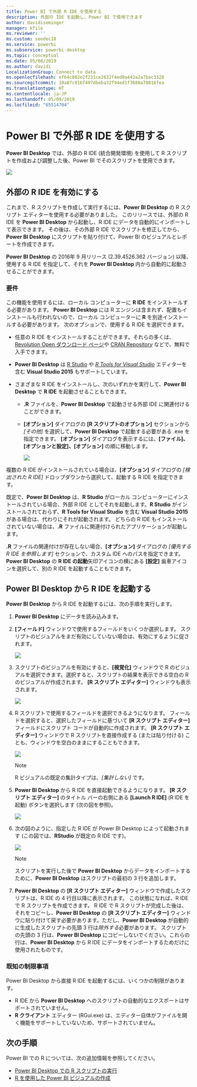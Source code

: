 ```yaml
---
title: Power BI で外部 R IDE を使用する
description: 外部の IDE を起動し、Power BI で使用できます
author: davidiseminger
manager: kfile
ms.reviewer: ''
ms.custom: seodec18
ms.service: powerbi
ms.subservice: powerbi-desktop
ms.topic: conceptual
ms.date: 05/08/2019
ms.author: davidi
LocalizationGroup: Connect to data
ms.openlocfilehash: ef64c802e2f231ce2632f4ed0a442a2a7bac3328
ms.sourcegitcommit: 10a87c016f497dbeba32f94ed1f3688a70816fea
ms.translationtype: HT
ms.contentlocale: ja-JP
ms.lasthandoff: 05/09/2019
ms.locfileid: "65514704"
---
```

# <a name="use-an-external-r-ide-with-power-bi"></a>Power BI で外部 R IDE を使用する
**Power BI Desktop** では、外部の R IDE (統合開発環境) を使用して R スクリプトを作成および調整した後、Power BI でそのスクリプトを使用できます。

![](media/desktop-r-ide/r-ide_1a.png)

## <a name="enable-an-external-r-ide"></a>外部の R IDE を有効にする
これまで、R スクリプトを作成して実行するには、**Power BI Desktop** の R スクリプト エディターを使用する必要がありました。 このリリースでは、外部の R IDE を **Power BI Desktop** から起動し、R IDE にデータを自動的にインポートして表示できます。 その後は、その外部 R IDE でスクリプトを修正してから、**Power BI Desktop** にスクリプトを貼り付けて、Power BI のビジュアルとレポートを作成できます。

**Power BI Desktop** の 2016年 9 月リリース (2.39.4526.362 バージョン) 以降、使用する R IDE を指定して、それを **Power BI Desktop** 内から自動的に起動させることができます。

### <a name="requirements"></a>要件
この機能を使用するには、ローカル コンピューターに **R IDE** をインストールする必要があります。 **Power BI Desktop** には R エンジンは含まれず、配置もインストールも行われないので、ローカル コンピューターに **R** を別途インストールする必要があります。 次のオプションで、使用する R IDE を選択できます。

* 任意の R IDE をインストールすることができます。それらの多くは、[Revolution Open ダウンロード ページ](https://mran.revolutionanalytics.com/download/)や [CRAN Repository](https://cran.r-project.org/bin/windows/base/) などで、無料で入手できます。
* **Power BI Desktop** は [R Studio](https://www.rstudio.com/) や [*R Tools for Visual Studio*](https://beta.visualstudio.com/vs/rtvs/) エディターを含む **Visual Studio 2015** もサポートしています。
* さまざまな R IDE をインストールし、次のいずれかを実行して、**Power BI Desktop** で **R IDE** を起動させることもできます。
  
  * **.R** ファイルを、**Power BI Desktop** で起動させる外部 IDE に関連付けることができます。
  * **[オプション]** ダイアログの **[R スクリプトのオプション]** セクションから *[その他]* を選択して、**Power BI Desktop** で起動する必要がある .exe を指定できます。 **[オプション]** ダイアログを表示するには、**[ファイル]、[オプションと設定]、[オプション]** の順に移動します。
    
    ![](media/desktop-r-ide/r-ide_1b.png)

複数の R IDE がインストールされている場合は、**[オプション]** ダイアログの *[検出された R IDE]* ドロップダウンから選択して、起動する R IDE を指定できます。

既定で、**Power BI Desktop** は、**R Studio** がローカル コンピューターにインストールされている場合、外部 R IDE としてそれを起動します。**R Studio** がインストールされておらず、**R Tools for Visual Studio** を含む **Visual Studio 2015** がある場合は、代わりにそれが起動されます。 どちらの R IDE もインストールされていない場合は、**.R** ファイルに関連付けられたアプリケーションが起動します。

**.R** ファイルの関連付けが存在しない場合、**[オプション]** ダイアログの *[優先する R IDE を参照します]* セクションで、カスタム IDE へのパスを指定できます。 **Power BI Desktop** の **R IDE の起動**矢印アイコンの横にある **[設定]** 歯車アイコンを選択して、別の R IDE を起動することもできます。

## <a name="launch-an-r-ide-from-power-bi-desktop"></a>Power BI Desktop から R IDE を起動する
**Power BI Desktop** から R IDE を起動するには、次の手順を実行します。

1. **Power BI Desktop** にデータを読み込みます。
2. **[フィールド]** ウィンドウで使用するフィールドをいくつか選択します。 スクリプトのビジュアルをまだ有効にしていない場合は、有効にするように促されます。
   
   ![](media/desktop-r-ide/r-ide_3.png)
3. スクリプトのビジュアルを有効にすると、**[視覚化]** ウィンドウで R のビジュアルを選択できます。選択すると、スクリプトの結果を表示できる空白の R のビジュアルが作成されます。 **[R スクリプト エディター]** ウィンドウも表示されます。
   
   ![](media/desktop-r-ide/r-ide_4.png)
4. R スクリプトで使用するフィールドを選択できるようになります。 フィールドを選択すると、選択したフィールドに基づいて **[R スクリプト エディター]** フィールドにスクリプト コードが自動的に作成されます。 **[R スクリプト エディター]** ウィンドウで R スクリプトを直接作成する (または貼り付ける) ことも、ウィンドウを空白のままにすることもできます。
   
   ![](media/desktop-r-ide/r-ide_5.png)
   
   > [!NOTE]
   > R ビジュアルの既定の集計タイプは、*[集計しない]* です。
   > 
   > 
5. **Power BI Desktop** から R IDE を直接起動できるようになります。 **[R スクリプト エディター]** のタイトル バーの右側にある **[Launch R IDE]** (R IDE を起動) ボタンを選択します (次の図を参照)。
   
   ![](media/desktop-r-ide/r-ide_6.png)
6. 次の図のように、指定した R IDE が Power BI Desktop によって起動されます (この図では、**RStudio** が既定の R IDE です)。
   
   ![](media/desktop-r-ide/r-ide_7.png)
   
   > [!NOTE]
   > スクリプトを実行した後で **Power BI Desktop** からデータをインポートするために、**Power BI Desktop** はスクリプトの最初の 3 行を追加します。
   > 
   > 
7. **Power BI Desktop** の **[R スクリプト エディター]** ウィンドウで作成したスクリプトは、R IDE の 4 行目以降に表示されます。 この状態になれば、R IDE で R スクリプトを作成できます。 R IDE で R スクリプトが完成した後は、それをコピーし、**Power BI Desktop** の **[R スクリプト エディター]** ウィンドウに貼り付けて戻す必要があります。ただし、**Power BI Desktop** が自動的に生成したスクリプトの先頭 3 行は*除外する*必要があります。 スクリプトの先頭の 3 行は、**Power BI Desktop** にコピーしないでください。これらの行は、**Power BI Desktop** から R IDE にデータをインポートするためだけに使用されたものです。

### <a name="known-limitations"></a>既知の制限事項
Power BI Desktop から直接 R IDE を起動するには、いくつかの制限があります。

* R IDE から **Power BI Desktop** へのスクリプトの自動的なエクスポートはサポートされていません。
* **R クライアント** エディター (RGui.exe) は、エディター自体がファイルを開く機能をサポートしていないため、サポートされていません。

## <a name="next-steps"></a>次の手順
Power BI での R については、次の追加情報を参照してください。

* [Power BI Desktop での R スクリプトの実行](desktop-r-scripts.md)
* [R を使用した Power BI ビジュアルの作成](desktop-r-visuals.md)

